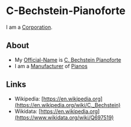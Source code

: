 # C-Bechstein-Pianoforte

I am a [Corporation](240000000.md).

## About

- My [Official-Name](611003.md) is [C. Bechstein Pianoforte](240000041.md)
- I am a [Manufacturer](600098.md) of [Pianos](90000045.md)

## Links

- Wikipedia: [https://en.wikipedia.org](https://en.wikipedia.org/wiki/C._Bechstein)
- Wikidata: [https://en.wikipedia.org](https://www.wikidata.org/wiki/Q697519)
